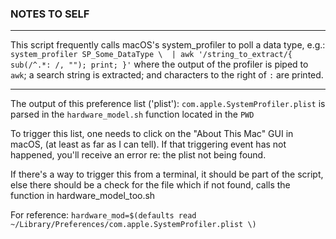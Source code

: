 ### NOTES TO SELF 
---

This script frequently calls macOS's system_profiler to poll a data type, 
e.g.: `system_profiler SP_Some_DataType \ 
| awk '/string_to_extract/{ sub(/^.*: /, ""); print; }'`
where the output of the profiler is piped to `awk`;
a search string is extracted;
and characters to the right of `:` are printed. 

---

The output of this preference list ('plist'): 
`com.apple.SystemProfiler.plist` 
is parsed in the `hardware_model.sh` function located in the `PWD`

To trigger this list, one needs to click on the "About This Mac" GUI in macOS,
(at least as far as I can tell). If that triggering event has not happened,
you'll receive an error re: the plist not being found.   

If there's a way to trigger this from a terminal, it should be part of the
script, else there should be a check for the file which if not found, calls the function in hardware_model_too.sh 

For reference:
`hardware_mod=$(defaults read ~/Library/Preferences/com.apple.SystemProfiler.plist \)`
